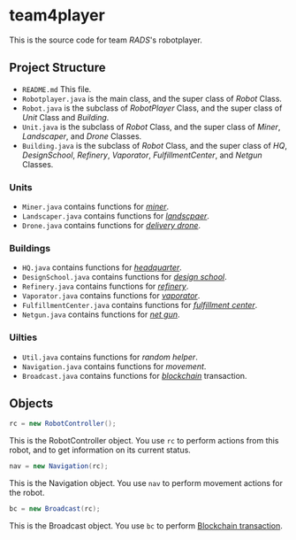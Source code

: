 # team4player

This is the source code for team *RADS*'s robotplayer.

## Project Structure

- `README.md` This file.
- `Robotplayer.java` is the main class, and the super class of *Robot* Class.
- `Robot.java` is the subclass of *RobotPlayer* Class, and the super class of *Unit* Class and *Building*.
- `Unit.java` is the subclass of *Robot* Class, and the super class of *Miner*, *Landscaper*, and *Drone* Classes.
- `Building.java` is the subclass of *Robot* Class, and the super class of *HQ*, *DesignSchool*, *Refinery*, *Vaporator*, *FulfillmentCenter*, and *Netgun* Classes.

### Units
- `Miner.java` contains functions for [*miner*](https://2020.battlecode.org/specs.html#units).
- `Landscaper.java` contains functions for [*landscpaer*](https://2020.battlecode.org/specs.html#units).
- `Drone.java` contains functions for [*delivery drone*](https://2020.battlecode.org/specs.html#units).

### Buildings
- `HQ.java` contains functions for [*headquarter*](https://2020.battlecode.org/specs.html#buildings).
- `DesignSchool.java` contains functions for [*design school*](https://2020.battlecode.org/specs.html#buildings).
- `Refinery.java` contains functions for [*refinery*](https://2020.battlecode.org/specs.html#buildings).
- `Vaporator.java` contains functions for [*vaporator*](https://2020.battlecode.org/specs.html#buildings).
- `FulfillmentCenter.java` contains functions for [*fulfillment center*](https://2020.battlecode.org/specs.html#buildings).
- `Netgun.java` contains functions for [*net gun*](https://2020.battlecode.org/specs.html#buildings).

### Uilties
- `Util.java` contains functions for *random helper*.
- `Navigation.java` contains functions for *movement*.
- `Broadcast.java` contains functions for [*blockchain*](https://2020.battlecode.org/specs.html#communication) transaction.

## Objects

```java
rc = new RobotController();
```
This is the RobotController object. You use `rc` to perform actions from this robot, and to get information on its current status.

```java
nav = new Navigation(rc);
```
This is the Navigation object. You use `nav` to perform movement actions for the robot.

```java
bc = new Broadcast(rc);
```
This is the Broadcast object. You use `bc` to perform [Blockchain transaction](https://2020.battlecode.org/specs.html#communication).
